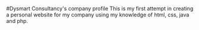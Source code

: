 #Dysmart Consultancy's company profile
This is my first attempt in creating a personal website for my company using my knowledge of 
html, css, java and php.
